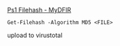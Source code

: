 [Ps1 Filehash - MyDFIR](https://youtu.be/CfQ4-Mr3GvI?si=8CkapMcaOddXS5MI)

`Get-Filehash -Algorithm MD5 <FILE>`

upload to virustotal